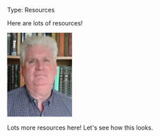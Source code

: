 Type: Resources

Here are lots of resources!

<img alt='romilly' class="rounded float-right" src='../img/romilly.jpg' width=30%/>

Lots more resources here! Let's see how this looks.